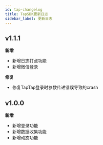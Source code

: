 ```yaml
---
id: tap-changelog
title: TapSDK更新日志
sidebar_label: 更新日志
---
```

## v1.1.1
**新增**
- 新增日志打点功能
- 新增微信登录

**修复**  
- 修复TapTap登录时参数传递错误导致的crash

## v1.0.0
**新增**
- 新增登录功能  
- 新增数据收集功能  
- 新增动态功能    
